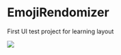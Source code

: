 # EmojiRendomizer
First UI test project for learning layout

<img src="images/blob/main/EmojiRandomizer.png">


